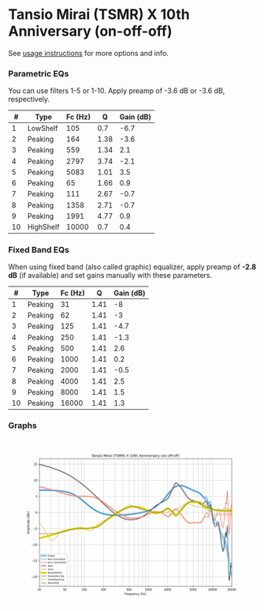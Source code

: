 # Tansio Mirai (TSMR) X 10th Anniversary (on-off-off)
See [usage instructions](https://github.com/jaakkopasanen/AutoEq#usage) for more options and info.

### Parametric EQs
You can use filters 1-5 or 1-10. Apply preamp of -3.6 dB or -3.6 dB, respectively.

|   # | Type      |   Fc (Hz) |    Q |   Gain (dB) |
|-----|-----------|-----------|------|-------------|
|   1 | LowShelf  |       105 | 0.7  |        -6.7 |
|   2 | Peaking   |       164 | 1.38 |        -3.6 |
|   3 | Peaking   |       559 | 1.34 |         2.1 |
|   4 | Peaking   |      2797 | 3.74 |        -2.1 |
|   5 | Peaking   |      5083 | 1.01 |         3.5 |
|   6 | Peaking   |        65 | 1.66 |         0.9 |
|   7 | Peaking   |       111 | 2.67 |        -0.7 |
|   8 | Peaking   |      1358 | 2.71 |        -0.7 |
|   9 | Peaking   |      1991 | 4.77 |         0.9 |
|  10 | HighShelf |     10000 | 0.7  |         0.4 |

### Fixed Band EQs
When using fixed band (also called graphic) equalizer, apply preamp of **-2.8 dB** (if available) and set gains manually with these parameters.

|   # | Type    |   Fc (Hz) |    Q |   Gain (dB) |
|-----|---------|-----------|------|-------------|
|   1 | Peaking |        31 | 1.41 |        -8   |
|   2 | Peaking |        62 | 1.41 |        -3   |
|   3 | Peaking |       125 | 1.41 |        -4.7 |
|   4 | Peaking |       250 | 1.41 |        -1.3 |
|   5 | Peaking |       500 | 1.41 |         2.6 |
|   6 | Peaking |      1000 | 1.41 |         0.2 |
|   7 | Peaking |      2000 | 1.41 |        -0.5 |
|   8 | Peaking |      4000 | 1.41 |         2.5 |
|   9 | Peaking |      8000 | 1.41 |         1.5 |
|  10 | Peaking |     16000 | 1.41 |         1.3 |

### Graphs
![](./Tansio%20Mirai%20(TSMR)%20X%2010th%20Anniversary%20(on-off-off).png)
